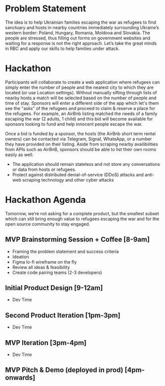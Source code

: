 # Problem Statement
The idea is to help Ukrainian families escaping the war as refugees to find sanctuary and hosts in nearby countries immediately surrounding Ukraine’s western border: Poland, Hungary, Romania, Moldova and Slovakia. The people are stressed, thus filling out forms on government websites and waiting for a response is not the right approach. Let’s take the great minds in RBC and apply our skills to help families under attack.

# Hackathon
Participants will collaborate to create a web application where refugees can simply enter the number of people and the nearest city to which they are located (or use Location settings). Without manually sifting through lists of nearby hosts a match will be selected based on the number of people and time of stay. Sponsors will enter a different side of the app which let's them see the "asks" of the refugees and proceed to claim & reserve a place for the refugees. For example, an AirBnb listing matched the needs of a family escaping the war (2 adults, 1 child) and this bid will become available for sponsors looking to fund and help innocent people escape the war.

Once a bid is funded by a sponsor, the hosts (the AirBnb short term rental owners) can be contacted via Telegram, Signal, WhatsApp, or a number they have provided on their listing. Aside from scraping nearby availibilities from APIs such as AirBnB, sponsors should be able to list their own rooms easily as well.

* The application should remain stateless and not store any conversations or data from hosts or refugees.
* Protect against distributed denial-of-service (DDoS) attacks and anti-web scraping technology and other cyber attacks

# Hackathon Agenda
Tomorrow, we’re not asking for a complete product, but the smallest subset which can still bring enough value to refugees escaping the war and for the open source community to stay engaged.

## MVP Brainstorming Session + Coffee [8-9am]
* Framing the problem statement and success criteria
* Ideation
* Figma lo-fi wireframe on the fly
* Review all ideas & feasibility
* Create code pairing teams (2-3 developers)

## Initial Product Design [9-12am]
*  Dev Time

## Second Product Iteration [1pm-3pm]
*  Dev Time

## MVP Iteration [3pm-4pm]
*  Dev Time

## MVP Pitch & Demo (deployed in prod) [4pm-onwards] 
